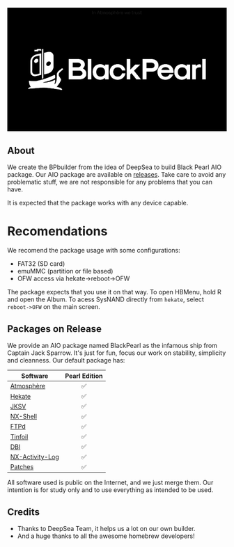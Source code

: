 ![BlackPearl Poster](poster.png)

## About
We create the BPbuilder from the idea of DeepSea to build Black Pearl AIO package. 
Our AIO package are available on [releases](https://github.com/bpcommunity/blackpearl-aio/releases).
Take care to avoid any problematic stuff, we are not responsible for any problems that you can have.

It is expected that the package works with any device capable.

# Recomendations
We recomend the package usage with some configurations:

* FAT32 (SD card)
* emuMMC (partition or file based)
* OFW access via hekate->reboot->OFW

The package expects that you use it on that way. To open HBMenu, hold R and open the Album. To acess SysNAND directly from 
`hekate`, select `reboot->OFW` on the main screen.

## Packages on Release

We provide an AIO package named BlackPearl as the infamous ship from Captain
Jack Sparrow. It's just for fun, focus our work on stability, simplicity and cleanness.
Our default package has:

| Software                                                         	| Pearl Edition 	|
|------------------------------------------------------------------	|:-------------:	|
| [Atmosphère](https://github.com/Atmosphere-NX/Atmosphere)        	|       ✅       	|
| [Hekate](https://github.com/CTCaer/hekate)                       	|       ✅       	|
| [JKSV](https://github.com/J-D-K/JKSV)                            	|       ✅       	|
| [NX-Shell](https://github.com/joel16/NX-Shell)                   	|       ✅       	|
| [FTPd](https://github.com/mtheall/ftpd)                          	|       ✅       	|
| [Tinfoil](https://tinfoil.io)                                    	|       ✅       	|
| [DBI](https://github.com/rashevskyv/dbi)                         	|       ✅       	|
| [NX-Activity-Log](https://github.com/tallbl0nde/NX-Activity-Log) 	|       ✅       	|
| [Patches](https://github.com/ITotalJustice/patches)              	|       ✅       	|

All software used is public on the Internet, and we just merge them. Our intention is
for study only and to use everything as intended to be used.

## Credits
* Thanks to DeepSea Team, it helps us a lot on our own builder.
* And a huge thanks to all the awesome homebrew developers!
